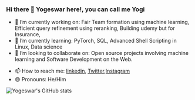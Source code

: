 ### Hi there 👋 Yogeswar here!, you can call me Yogi

- 🔭 I’m currently working on: Fair Team formation using machine learning, Efficient query refinement using reranking, Building udemy but for Insurance,
- 🌱 I’m currently learning: PyTorch, SQL, Advanced Shell Scripting in Linux, Data science 
- 👯 I’m looking to collaborate on: Open source projects involving machine learning and Software Development on the Web.
<!-- - 💬 Ask me about:  -->
- 📫 How to reach me: [linkedin](http://linkedin.com/in/yogeswarl/), [Twitter](https://twitter.com/yogeswarl),[Instagram](http://instagram.com/yogeswar.l/)
- 😄 Pronouns: He/Him


![Yogeswar's GitHub stats](https://github-readme-stats.vercel.app/api?username=yogeswarl&show_icons=true&theme=radical)
